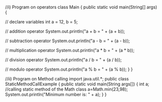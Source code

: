 //i) Program on operators
class Main {
public static void main(String[] args) {

// declare variables
int a = 12, b = 5;

// addition operator
System.out.println("a + b = " + (a + b));

// subtraction operator
System.out.println("a - b = " + (a - b));

// multiplication operator
System.out.println("a * b = " + (a * b));

// division operator
System.out.println("a / b = " + (a / b));

// modulo operator
System.out.println("a % b = " + (a % b));
}
}

//ii) Program on Method calling
import java.util.*;
public class StaticMethodCallExample
{
 public static void main(String args[])
{
 int a;
//calling static method of the Math class
 a=Math.min(23,98);
 System.out.println("Minimum number is: " + a);
}
}
